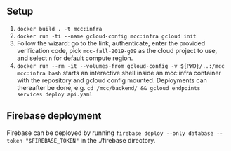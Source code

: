 ## Setup
1. `docker build . -t mcc:infra`
2. `docker run -ti --name gcloud-config mcc:infra gcloud init`
3. Follow the wizard: go to the link, authenticate, enter the provided verification code, pick `mcc-fall-2019-g09` as the cloud project to use, and select `n` for default compute region.
4. `docker run --rm -it --volumes-from gcloud-config -v ${PWD}/..:/mcc mcc:infra bash` starts an interactive shell inside an mcc:infra container with the repository and gcloud config mounted. Deployments can thereafter be done, e.g. `cd /mcc/backend/ && gcloud endpoints services deploy api.yaml`


## Firebase deployment
Firebase can be deployed by running `firebase deploy --only database --token "$FIREBASE_TOKEN"` in the ./firebase directory.
